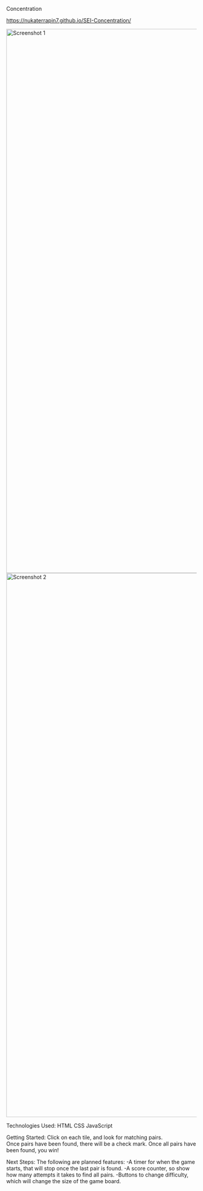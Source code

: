 Concentration

https://nukaterrapin7.github.io/SEI-Concentration/

<img width="1440" alt="Screenshot 1" src="https://user-images.githubusercontent.com/112293368/192006640-7f2e7c90-8fd5-4fcf-b33f-6da516e699d9.png">
<img width="1440" alt="Screenshot 2" src="https://user-images.githubusercontent.com/112293368/192006667-526cd707-2422-4718-af18-f9f822f05d95.png">

Technologies Used:
    HTML
    CSS
    JavaScript

Getting Started:
    Click on each tile, and look for matching pairs.  
    Once pairs have been found, there will be a check mark.
    Once all pairs have been found, you win!

Next Steps:
    The following are planned features:
        -A timer for when the game starts, that will stop once the last pair is found.
        -A score counter, so show how many attempts it takes to find all pairs.
        -Buttons to change difficulty, which will change the size of the game board.
